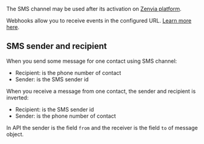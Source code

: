The SMS channel may be used after its activation on [Zenvia platform](https://app.zenvia.com/home/credentials).
<br/>

Webhooks allow you to receive events in the configured URL. [Learn more here](#tag/Webhooks).

## SMS sender and recipient
When you send some message for one contact using SMS channel:

* Recipient: is the phone number of contact
* Sender: is the SMS sender id

When you receive a message from one contact, the sender and recipient is inverted:

* Recipient: is the SMS sender id
* Sender: is the phone number of contact

In API the sender is the field `from` and the receiver is the field `to` of message object.